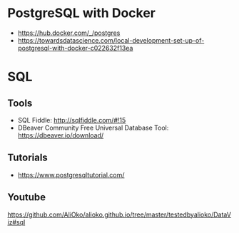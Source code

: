 # PostgreSQL with Docker
* https://hub.docker.com/_/postgres
* https://towardsdatascience.com/local-development-set-up-of-postgresql-with-docker-c022632f13ea

# SQL

## Tools
* SQL Fiddle: http://sqlfiddle.com/#!15
* DBeaver Community Free Universal Database Tool: https://dbeaver.io/download/

## Tutorials
* https://www.postgresqltutorial.com/

## Youtube
https://github.com/AliOko/alioko.github.io/tree/master/testedbyalioko/DataViz#sql
